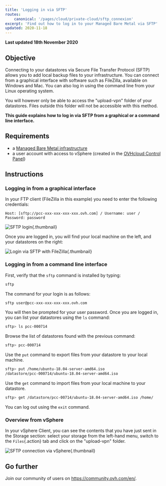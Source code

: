 ```yaml
---
title: 'Logging in via SFTP'
routes:
    canonical: '/pages/cloud/private-cloud/sftp_connexion'
excerpt: 'Find out how to log in to your Managed Bare Metal via SFTP'
updated: 2020-11-18
---
```


**Last updated 18th November 2020**

## Objective

Connecting to your datastores via Secure File Transfer Protocol (SFTP) allows you to add local backup files to your infrastructure. You can connect from a graphical interface with software such as FileZilla, available on Windows and Mac. You can also log in using the command line from your Linux operating system.

You will however only be able to access the "upload-vpn" folder of your datastores. Files outside this folder will not be accessible with this method.

**This guide explains how to log in via SFTP from a graphical or a command line interface.**

## Requirements

- a [Managed Bare Metal infrastructure](https://www.ovhcloud.com/en-ie/managed-bare-metal/)
- a user account with access to vSphere (created in the [OVHcloud Control Panel](https://www.ovh.com/auth/?action=gotomanager&from=https://www.ovh.ie/&ovhSubsidiary=ie))


## Instructions

### Logging in from a graphical interface

In your FTP client (FileZilla in this example) you need to enter the following credentials:

```
Host: [sftp://pcc-xxx-xxx-xxx-xxx.ovh.com] / Username: user / Password: password
```

![SFTP login](images/connection_sftp_filezilla_log.png){.thumbnail}

Once you are logged in, you will find your local machine on the left, and your datastores on the right:

![Login via SFTP with FileZilla](images/connection_sftp_filezilla.png){.thumbnail}


### Logging in from a command line interface

First, verify that the `sftp` command is installed by typing:

```sh
sftp
```

The command for your login is as follows:

```sh
sftp user@pcc-xxx-xxx-xxx-xxx.ovh.com
```

You will then be prompted for your user password. Once you are logged in, you can list your datastores using the `ls` command:

```sh
sftp> ls pcc-000714
```

Browse the list of datastores found with the previous command:

```sh
sftp> pcc-000714
```

Use the `put` command to export files from your datastore to your local machine.

```sh
sftp> put /home/ubuntu-18.04-server-amd64.iso
/datastore/pcc-000714/ubuntu-18.04-server-amd64.iso 
```

Use the `get` command to import files from your local machine to your datastore.

```sh
sftp> get /datastore/pcc-00714/ubuntu-18.04-server-amd64.iso /home/
```

You can log out using the `exit` command.


### Overview from vSphere

In your vSphere Client, you can see the contents that you have just sent in the Storage section: select your storage from the left-hand menu, switch to the `Files`{.action} tab and click on the "upload-vpn" folder.

![SFTP connection via vSphere](images/sftpconnection.png){.thumbnail}


## Go further

Join our community of users on <https://community.ovh.com/en/>.
